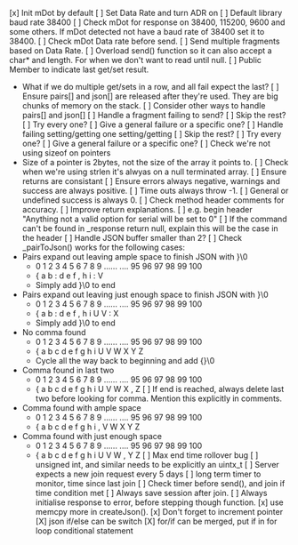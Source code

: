 [x] Init mDot by default
   [ ] Set Data Rate and turn ADR on
[ ] Default library baud rate 38400
[ ] Check mDot for response on 38400, 115200, 9600 and some others. If mDot detected not have a baud rate of 38400 set it to 38400.
[ ] Check mDot Data rate before send.
[ ] Send multiple fragments based on Data Rate.
[ ] Overload send() function so it can also accept a char* and length. For when we don't want to read until null.
[ ] Public Member to indicate last get/set result.
   * What if we do multiple get/sets in a row, and all fail expect the last?
[ ] Ensure pairs[] and json[] are released after they're used. They are big chunks of memory on the stack.
   [ ] Consider other ways to handle pairs[] and json[]
[ ] Handle a fragment failing to send?
   [ ] Skip the rest?
   [ ] Try every one?
   [ ] Give a general failure or a specific one?
[ ] Handle failing setting/getting one setting/getting
   [ ] Skip the rest?
   [ ] Try every one?
   [ ] Give a general failure or a specific one?
[ ] Check we're not using sizeof on pointers
   * Size of a pointer is 2bytes, not the size of the array it points to.
[ ] Check when we're using strlen it's alwyas on a null terminated array.
[ ] Ensure returns are consistant
   [ ] Ensure errors always negative, warnings and success are always positive.
   [ ] Time outs always throw -1.
   [ ] General or undefined success is always 0.
[ ] Check method header comments for accuracy.
   [ ] Improve return explanations.
   [ ] e.g. begin header "Anything not a valid option for serial will be set to 0"
[ ] If the command can't be found in _response return null, explain this will be the case in the header
[ ] Handle JSON buffer smaller than 2?
[ ] Check _pairToJson() works for the following cases:
   * Pairs expand out leaving ample space to finish JSON with }\0
     + 0 1 2 3 4 5 6 7 8 9 ...... .... 95 96 97 98 99 100
     + { a b : d e f , h i             :  V
	 + Simply add }\0 to end
   * Pairs expand out leaving just enough space to finish JSON with }\0
     + 0 1 2 3 4 5 6 7 8 9 ...... .... 95 96 97 98 99 100
     + { a b : d e f , h i             U  V  :  X
	 + Simply add }\0 to end
   * No comma found
     + 0 1 2 3 4 5 6 7 8 9 ...... .... 95 96 97 98 99 100
     + { a b c d e f g h i             U  V  W  X  Y  Z
	 + Cycle all the way back to beginning and add {}\0
   * Comma found in last two 
     + 0 1 2 3 4 5 6 7 8 9 ...... .... 95 96 97 98 99 100
     + { a b c d e f g h i             U  V  W  X  ,  Z
	 [ ] If end is reached, always delete last two before looking for comma. Mention this explicitly in comments.
   * Comma found with ample space
     + 0 1 2 3 4 5 6 7 8 9 ...... .... 95 96 97 98 99 100
     + { a b c d e f g h i             ,  V  W  X  Y  Z
   * Comma found with just enough space
     + 0 1 2 3 4 5 6 7 8 9 ...... .... 95 96 97 98 99 100
     + { a b c d e f g h i             U  V  W  ,  Y  Z
[ ] Max end time rollover bug
[ ] unsigned int, and similar needs to be explicitly an uintx_t
[ ] Server expects a new join request every 5 days
   [ ] long term timer to monitor, time since last join
   [ ] Check timer before send(), and join if time condition met
[ ] Always save session after join.
[ ] Always initialise response to error, before stepping though function.
[x] use memcpy more in createJson().
   [x] Don't forget to increment pointer
[X] json if/else can be switch
[X] for/if can be merged, put if in for loop conditional statement
